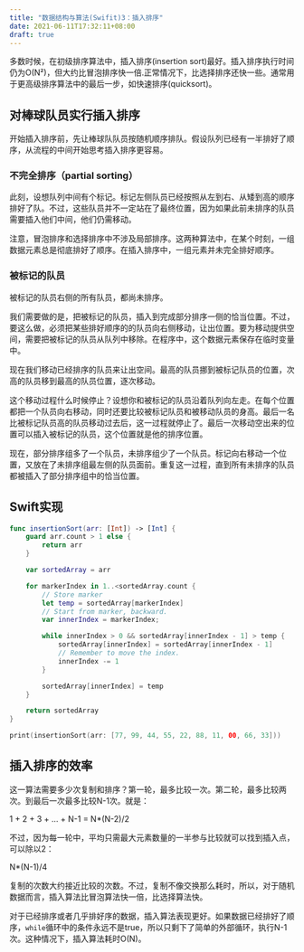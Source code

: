 ```yaml
---
title: "数据结构与算法(Swifit)3：插入排序"
date: 2021-06-11T17:32:11+08:00
draft: true
---
```


多数时候，在初级排序算法中，插入排序(insertion sort)最好。插入排序执行时间仍为O(N²)，但大约比冒泡排序快一倍.正常情况下，比选择排序还快一些。通常用于更高级排序算法中的最后一步，如快速排序(quicksort)。

## 对棒球队员实行插入排序

开始插入排序前，先让棒球队队员按随机顺序排队。假设队列已经有一半排好了顺序，从流程的中间开始思考插入排序更容易。

### 不完全排序（partial sorting）

此刻，设想队列中间有个标记。标记左侧队员已经按照从左到右、从矮到高的顺序排好了队。不过，这些队员并不一定站在了最终位置，因为如果此前未排序的队员需要插入他们中间，他们仍需移动。

注意，冒泡排序和选择排序中不涉及局部排序。这两种算法中，在某个时刻，一组数据元素总是彻底排好了顺序。在插入排序中，一组元素并未完全排好顺序。

### 被标记的队员

被标记的队员右侧的所有队员，都尚未排序。

我们需要做的是，把被标记的队员，插入到完成部分排序一侧的恰当位置。不过，要这么做，必须把某些排好顺序的的队员向右侧移动，让出位置。要为移动提供空间，需要把被标记的队员从队列中移除。在程序中，这个数据元素保存在临时变量中。

现在我们移动已经排序的队员来让出空间。最高的队员挪到被标记队员的位置，次高的队员移到最高的队员位置，逐次移动。

这个移动过程什么时候停止？设想你和被标记的队员沿着队列向左走。在每个位置都把一个队员向右移动，同时还要比较被标记队员和被移动队员的身高。最后一名比被标记队员高的队员移动过去后，这一过程就停止了。最后一次移动空出来的位置可以插入被标记的队员，这个位置就是他的排序位置。

现在，部分排序组多了一个队员，未排序组少了一个队员。标记向右移动一个位置，又放在了未排序组最左侧的队员面前。重复这一过程，直到所有未排序的队员都被插入了部分排序组中的恰当位置。

## Swift实现

```swift
func insertionSort(arr: [Int]) -> [Int] {
    guard arr.count > 1 else {
        return arr
    }

    var sortedArray = arr

    for markerIndex in 1..<sortedArray.count {
        // Store marker
        let temp = sortedArray[markerIndex]
        // Start from marker, backward.
        var innerIndex = markerIndex;

        while innerIndex > 0 && sortedArray[innerIndex - 1] > temp {
            sortedArray[innerIndex] = sortedArray[innerIndex - 1]
            // Remember to move the index.
            innerIndex -= 1
        }

        sortedArray[innerIndex] = temp
    }

    return sortedArray
}

print(insertionSort(arr: [77, 99, 44, 55, 22, 88, 11, 00, 66, 33]))
```

## 插入排序的效率

这一算法需要多少次复制和排序？第一轮，最多比较一次。第二轮，最多比较两次。到最后一次最多比较N-1次。就是：

1 + 2 + 3 + ... + N-1 = N*(N-2)/2

不过，因为每一轮中，平均只需最大元素数量的一半参与比较就可以找到插入点，可以除以2：

N*(N-1)/4

复制的次数大约接近比较的次数。不过，复制不像交换那么耗时，所以，对于随机数据而言，插入算法比冒泡算法快一倍，比选择算法快。

对于已经排序或者几乎排好序的数据，插入算法表现更好。如果数据已经排好了顺序，`while`循环中的条件永远不是true，所以只剩下了简单的外部循环，执行N-1次。这种情况下，插入算法耗时O(N)。
